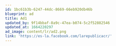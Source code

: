 ```yaml
---
id: 1bc61b3b-6247-44dc-8669-66eb920db46b
blueprint: ad
title: Ad1
updated_by: 9f14bbaf-8a9c-47ea-b074-5c2f52882546
updated_at: 1664220297
ad_image: content/lr/ad2.png
link: 'https://es-la.facebook.com/larepublicacr/'
---
```

